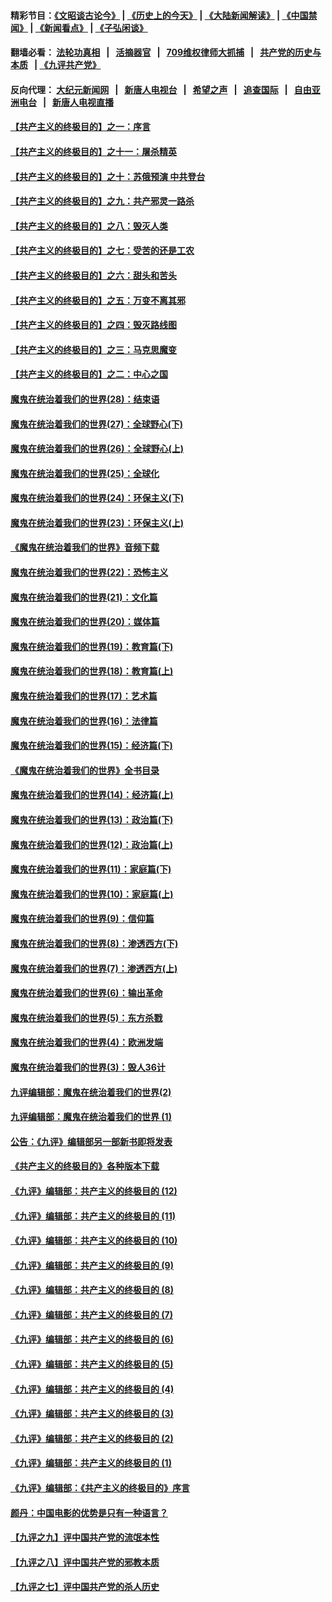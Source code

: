 #### 精彩节目：[《文昭谈古论今》](http://134.209.198.168/wenzhao) | [《历史上的今天》](http://134.209.198.168/today-in-history) | [《大陆新闻解读》](http://134.209.198.168/ntdtv-comedy) | [《中国禁闻》](http://134.209.198.168/ntdtv-news) | [《新闻看点》](http://134.209.198.168/news-insight) | [《子弘闲谈》](http://134.209.198.168/zihongxiantan/) 

  #### 翻墙必看： [法轮功真相](http://134.209.198.168:10000/videos/truth.html) &nbsp;&nbsp;|&nbsp;&nbsp; [活摘器官](http://134.209.198.168:10000/videos/res/Organs/) &nbsp;&nbsp;|&nbsp;&nbsp; [709维权律师大抓捕](http://134.209.198.168:10000/videos/709/) &nbsp;&nbsp;|&nbsp;&nbsp; [共产党的历史与本质](http://134.209.198.168:10000/videos/ccp.html) &nbsp;&nbsp;| [《九评共产党》](http://134.209.198.168:10000/videos/jiuping/) 

#### 反向代理： [大纪元新闻网](http://134.209.198.168:10080/) &nbsp;&nbsp;|&nbsp;&nbsp; [新唐人电视台](http://134.209.198.168:8000/) &nbsp;&nbsp;|&nbsp;&nbsp; [希望之声](http://134.209.198.168:8200/) &nbsp;&nbsp;|&nbsp;&nbsp; [追查国际](http://134.209.198.168:10010/) &nbsp;&nbsp;|&nbsp;&nbsp; [自由亚洲电台](http://134.209.198.168:9800/) &nbsp;&nbsp;|&nbsp;&nbsp; [新唐人电视直播](http://134.209.198.168/) 

#### [【共产主义的终极目的】之一：序言](../pages/nsc422/n11086077.md?t=03231836) 

#### [【共产主义的终极目的】之十一：屠杀精英](../pages/nsc422/n11118442.md?t=03231836) 

#### [【共产主义的终极目的】之十：苏俄预演 中共登台](../pages/nsc422/n11118424.md?t=03231836) 

#### [【共产主义的终极目的】之九：共产邪灵一路杀](../pages/nsc422/n11114139.md?t=03231836) 

#### [【共产主义的终极目的】之八：毁灭人类](../pages/nsc422/n11108503.md?t=03231836) 

#### [【共产主义的终极目的】之七：受苦的还是工农](../pages/nsc422/n11101809.md?t=03231836) 

#### [【共产主义的终极目的】之六：甜头和苦头](../pages/nsc422/n11096971.md?t=03231836) 

#### [【共产主义的终极目的】之五：万变不离其邪](../pages/nsc422/n11091285.md?t=03231836) 

#### [【共产主义的终极目的】之四：毁灭路线图](../pages/nsc422/n11086284.md?t=03231836) 

#### [【共产主义的终极目的】之三：马克思魔变](../pages/nsc422/n11061941.md?t=03231836) 

#### [【共产主义的终极目的】之二：中心之国](../pages/nsc422/n11047728.md?t=03231836) 

#### [魔鬼在统治着我们的世界(28)：结束语](../pages/nsc422/n10936246.md?t=03231836) 

#### [魔鬼在统治着我们的世界(27)：全球野心(下)](../pages/nsc422/n10928319.md?t=03231836) 

#### [魔鬼在统治着我们的世界(26)：全球野心(上)](../pages/nsc422/n10900318.md?t=03231836) 

#### [魔鬼在统治着我们的世界(25)：全球化](../pages/nsc422/n10788205.md?t=03231836) 

#### [魔鬼在统治着我们的世界(24)：环保主义(下)](../pages/nsc422/n10695307.md?t=03231836) 

#### [魔鬼在统治着我们的世界(23)：环保主义(上)](../pages/nsc422/n10688613.md?t=03231836) 

#### [《魔鬼在统治着我们的世界》音频下载](../pages/nsc422/n10635553.md?t=03231836) 

#### [魔鬼在统治着我们的世界(22)：恐怖主义](../pages/nsc422/n10614727.md?t=03231836) 

#### [魔鬼在统治着我们的世界(21)：文化篇](../pages/nsc422/n10597706.md?t=03231836) 

#### [魔鬼在统治着我们的世界(20)：媒体篇](../pages/nsc422/n10586579.md?t=03231836) 

#### [魔鬼在统治着我们的世界(19)：教育篇(下)](../pages/nsc422/n10564808.md?t=03231836) 

#### [魔鬼在统治着我们的世界(18)：教育篇(上)](../pages/nsc422/n10526970.md?t=03231836) 

#### [魔鬼在统治着我们的世界(17)：艺术篇](../pages/nsc422/n10499093.md?t=03231836) 

#### [魔鬼在统治着我们的世界(16)：法律篇](../pages/nsc422/n10485969.md?t=03231836) 

#### [魔鬼在统治着我们的世界(15)：经济篇(下)](../pages/nsc422/n10469975.md?t=03231836) 

#### [《魔鬼在统治着我们的世界》全书目录](../pages/nsc422/n10464261.md?t=03231836) 

#### [魔鬼在统治着我们的世界(14)：经济篇(上)](../pages/nsc422/n10457370.md?t=03231836) 

#### [魔鬼在统治着我们的世界(13)：政治篇(下)](../pages/nsc422/n10448270.md?t=03231836) 

#### [魔鬼在统治着我们的世界(12)：政治篇(上)](../pages/nsc422/n10444576.md?t=03231836) 

#### [魔鬼在统治着我们的世界(11)：家庭篇(下)](../pages/nsc422/n10440961.md?t=03231836) 

#### [魔鬼在统治着我们的世界(10)：家庭篇(上)](../pages/nsc422/n10435448.md?t=03231836) 

#### [魔鬼在统治着我们的世界(9)：信仰篇](../pages/nsc422/n10432159.md?t=03231836) 

#### [魔鬼在统治着我们的世界(8)：渗透西方(下)](../pages/nsc422/n10429603.md?t=03231836) 

#### [魔鬼在统治着我们的世界(7)：渗透西方(上)](../pages/nsc422/n10426013.md?t=03231836) 

#### [魔鬼在统治着我们的世界(6)：输出革命](../pages/nsc422/n10421536.md?t=03231836) 

#### [魔鬼在统治着我们的世界(5)：东方杀戮](../pages/nsc422/n10417707.md?t=03231836) 

#### [魔鬼在统治着我们的世界(4)：欧洲发端](../pages/nsc422/n10414890.md?t=03231836) 

#### [魔鬼在统治着我们的世界(3)：毁人36计](../pages/nsc422/n10411583.md?t=03231836) 

#### [九评编辑部：魔鬼在统治着我们的世界(2)](../pages/nsc422/n10410036.md?t=03231836) 

#### [九评编辑部：魔鬼在统治着我们的世界 (1)](../pages/nsc422/n10406825.md?t=03231836) 

#### [公告：《九评》编辑部另一部新书即将发表](../pages/nsc422/n10405104.md?t=03231836) 

#### [《共产主义的终极目的》各种版本下载](../pages/nsc422/n10022138.md?t=03231836) 

#### [《九评》编辑部：共产主义的终极目的 (12)](../pages/nsc422/n9933272.md?t=03231836) 

#### [《九评》编辑部：共产主义的终极目的 (11)](../pages/nsc422/n9924973.md?t=03231836) 

#### [《九评》编辑部：共产主义的终极目的 (10)](../pages/nsc422/n9920883.md?t=03231836) 

#### [《九评》编辑部：共产主义的终极目的 (9)](../pages/nsc422/n9916363.md?t=03231836) 

#### [《九评》编辑部：共产主义的终极目的 (8)](../pages/nsc422/n9912488.md?t=03231836) 

#### [《九评》编辑部：共产主义的终极目的 (7)](../pages/nsc422/n9901176.md?t=03231836) 

#### [《九评》编辑部：共产主义的终极目的 (6)](../pages/nsc422/n9899359.md?t=03231836) 

#### [《九评》编辑部：共产主义的终极目的 (5)](../pages/nsc422/n9893174.md?t=03231836) 

#### [《九评》编辑部：共产主义的终极目的 (4)](../pages/nsc422/n9891246.md?t=03231836) 

#### [《九评》编辑部：共产主义的终极目的 (3)](../pages/nsc422/n9879879.md?t=03231836) 

#### [《九评》编辑部：共产主义的终极目的 (2)](../pages/nsc422/n9876205.md?t=03231836) 

#### [《九评》编辑部：共产主义的终极目的 (1)](../pages/nsc422/n9865857.md?t=03231836) 

#### [《九评》编辑部：《共产主义的终极目的》序言](../pages/nsc422/n9862666.md?t=03231836) 

#### [颜丹：中国电影的优势是只有一种语言？](../pages/nsc422/n9583062.md?t=03231836) 

#### [【九评之九】评中国共产党的流氓本性](../pages/nsc422/n737542.md?t=03231836) 

#### [【九评之八】评中国共产党的邪教本质](../pages/nsc422/n735942.md?t=03231836) 

#### [【九评之七】评中国共产党的杀人历史](../pages/nsc422/n733806.md?t=03231836) 


